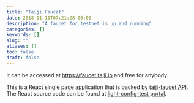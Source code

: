 ```yaml
---
title: "Taiji Faucet"
date: 2018-11-11T07:21:28-05:00
description: "A faucet for testnet is up and running"
categories: []
keywords: []
slug: ""
aliases: []
toc: false
draft: false
---
```


It can be accessed at https://faucet.taiji.io and free for anybody. 

This is a React single page application that is backed by [taiji-faucet API][]. The React source code can be found at [light-config-test portal][]. 


[taiji-faucet API]: https://github.com/taiji-chain/taiji-faucet
[light-config-test portal]: https://github.com/networknt/light-config-test/tree/master/light-router/light-portal/faucet





